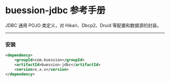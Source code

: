 # buession-jdbc 参考手册


JDBC 通用 POJO 类定义，对 Hikari、Dbcp2、Druid 等配置和数据源的封装。


---


### **安装**

```xml
<dependency>
    <groupId>com.buession</groupId>
    <artifactId>buession-jdbc</artifactId>
    <version>x.x.x</version>
</dependency>
```